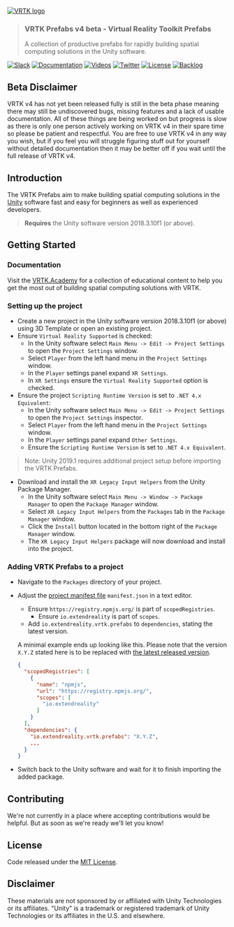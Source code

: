 [![VRTK logo][VRTK-Image]](#)

> ### VRTK Prefabs v4 beta - Virtual Reality Toolkit Prefabs
> A collection of productive prefabs for rapidly building spatial computing solutions in the Unity software.

[![Slack][Slack-Badge]][Slack]
[![Documentation][Academy-Badge]][VRTK.Academy]
[![Videos][Videos-Badge]][Videos]
[![Twitter][Twitter-Badge]][Twitter]
[![License][License-Badge]][License]
[![Backlog][Backlog-Badge]][Backlog]

## Beta Disclaimer

VRTK v4 has not yet been released fully is still in the beta phase meaning there may still be undiscovered bugs, missing features and a lack of usable documentation. All of these things are being worked on but progress is slow as there is only one person actively working on VRTK v4 in their spare time so please be patient and respectful. You are free to use VRTK v4 in any way you wish, but if you feel you will struggle figuring stuff out for yourself without detailed documentation then it may be better off if you wait until the full release of VRTK v4. 

## Introduction

The VRTK Prefabs aim to make building spatial computing solutions in the [Unity] software fast and easy for beginners as well as experienced developers.

> **Requires** the Unity software version 2018.3.10f1 (or above).

## Getting Started

### Documentation

Visit the [VRTK.Academy] for a collection of educational content to help you get the most out of building spatial computing solutions with VRTK.

### Setting up the project

* Create a new project in the Unity software version 2018.3.10f1 (or above) using 3D Template or open an existing project.
* Ensure `Virtual Reality Supported` is checked:
  * In the Unity software select `Main Menu -> Edit -> Project Settings` to open the `Project Settings` window.
  * Select `Player` from the left hand menu in the `Project Settings` window.
  * In the `Player` settings panel expand `XR Settings`.
  * In `XR Settings` ensure the `Virtual Reality Supported` option is checked.
* Ensure the project `Scripting Runtime Version` is set to `.NET 4.x Equivalent`:
  * In the Unity software select `Main Menu -> Edit -> Project Settings` to open the `Project Settings` inspector.
  * Select `Player` from the left hand menu in the `Project Settings` window.
  * In the `Player` settings panel expand `Other Settings`.
  * Ensure the `Scripting Runtime Version` is set to `.NET 4.x Equivalent`.

> Note: Unity 2019.1 requires additional project setup before importing the VRTK Prefabs.

* Download and install the `XR Legacy Input Helpers` from the Unity Package Manager.
  * In the Unity software select `Main Menu -> Window -> Package Manager` to open the `Package Manager` window.
  * Select `XR Legacy Input Helpers` from the `Packages` tab in the `Package Manager` window.
  * Click the `Install` button located in the bottom right of the `Package Manager` window.
  * The `XR Legacy Input Helpers` package will now download and install into the project.

### Adding VRTK Prefabs to a project

* Navigate to the `Packages` directory of your project.
* Adjust the [project manifest file][Project-Manifest] `manifest.json` in a text editor.
  * Ensure `https://registry.npmjs.org/` is part of `scopedRegistries`.
    * Ensure `io.extendreality` is part of `scopes`.
  * Add `io.extendreality.vrtk.prefabs` to `dependencies`, stating the latest version.

  A minimal example ends up looking like this. Please note that the version `X.Y.Z` stated here is to be replaced with [the latest released version][Latest-Release].
  ```json
  {
    "scopedRegistries": [
      {
        "name": "npmjs",
        "url": "https://registry.npmjs.org/",
        "scopes": [
          "io.extendreality"
        ]
      }
    ],
    "dependencies": {
      "io.extendreality.vrtk.prefabs": "X.Y.Z",
      ...
    }
  }
  ```
* Switch back to the Unity software and wait for it to finish importing the added package.

## Contributing

We're not currently in a place where accepting contributions would be helpful. But as soon as we're ready we'll let you know!

## License

Code released under the [MIT License][License].

## Disclaimer

These materials are not sponsored by or affiliated with Unity Technologies or its affiliates. "Unity" is a trademark or registered trademark of Unity Technologies or its affiliates in the U.S. and elsewhere.

[VRTK-Image]: https://user-images.githubusercontent.com/1029673/40060519-bb122e8c-584e-11e8-8402-ca168b327671.png
[Unity]: https://unity3d.com/
[License]: LICENSE.md
[Project-Manifest]: https://docs.unity3d.com/Manual/upm-manifestPrj.html
[Latest-Release]: https://github.com/ExtendRealityLtd/VRTK/releases/latest

[Slack-Badge]: https://img.shields.io/badge/slack-chat-E24663.svg
[Academy-Badge]: https://img.shields.io/badge/vrtk-academy-3484C6.svg
[Videos-Badge]: https://img.shields.io/badge/youtube-channel-e52d27.svg
[Twitter-Badge]: https://img.shields.io/twitter/follow/vr_toolkit.svg?style=flat&label=twitter
[Backlog-Badge]: https://img.shields.io/badge/project-backlog-78bdf2.svg
[License-Badge]: https://img.shields.io/github/license/ExtendRealityLtd/VRTK.svg

[Slack]: http://invite.vrtk.io
[VRTK.Academy]: https://academy.vrtk.io
[Videos]: http://videos.vrtk.io
[Twitter]: https://twitter.com/VR_Toolkit
[Backlog]: http://tracker.vrtk.io
